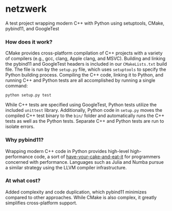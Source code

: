 # netzwerk
A test project wrapping modern C++ with Python using setuptools, CMake, pybind11, and GoogleTest

### How does it work?
CMake provides cross-platform compilation of C++ projects with a variety of compilers (e.g., gcc, clang, Apple clang, and MSVC). Building and linking the pybind11 and GoogleTest headers is included in our `CMakeLists.txt` build file. The file is run by the `setup.py` file, which uses `setuptools` to specify the Python building process. Compiling the C++ code, linking it to Python, and running C++ and Python tests are all accomplished by running a single command:

`python setup.py test`

While C++ tests are specified using GoogleTest, Python tests utilize the included `unittest` library. Additionally, Python code in `setup.py` moves the compiled C++ test binary to the `bin/` folder and automatically runs the C++ tests as well as the Python tests. Separate C++ and Python tests are run to isolate errors.

### Why pybind11?

Wrapping modern C++ code in Python provides high-level high-performance code, a sort of [have-your-cake-and-eat-it](https://en.wikipedia.org/wiki/You_can%27t_have_your_cake_and_eat_it) for programmers concerned with performance. Languages such as Julia and Numba pursue a similar strategy using the LLVM compiler infrastructure.

### At what cost?
Added complexity and code duplication, which pybind11 minimizes compared to other approaches. While CMake is also complex, it greatly simplifies cross-platform support.
